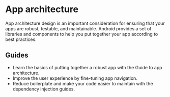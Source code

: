 # App architecture

App architecture design is an important consideration for ensuring that your apps are robust, testable, and maintainable. Android provides a set of libraries and components to help you put together your app according to best practices.

Guides
------

*   Learn the basics of putting together a robust app with the Guide to app architecture.
*   Improve the user experience by fine-tuning app navigation.
*   Reduce boilerplate and make your code easier to maintain with the dependency injection guides.

